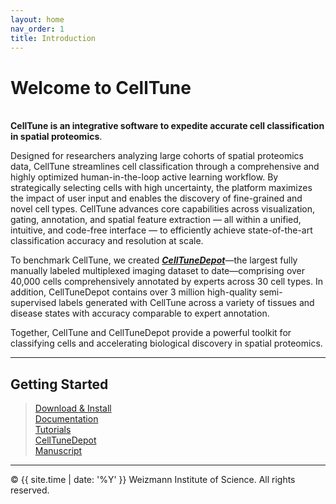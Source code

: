 ```yaml
---
layout: home
nav_order: 1
title: Introduction
---
```


# Welcome to CellTune
&nbsp;  
**CellTune is an integrative software to expedite accurate cell classification in spatial proteomics**. 

Designed for researchers analyzing large cohorts of spatial proteomics data, CellTune streamlines cell classification through a comprehensive and highly optimized human-in-the-loop active learning workflow. By strategically selecting cells with high uncertainty, the platform maximizes the impact of user input and enables the discovery of fine-grained and novel cell types. CellTune advances core capabilities across visualization, gating, annotation, and spatial feature extraction — all within a unified, intuitive, and code-free interface — to efficiently achieve state-of-the-art classification accuracy and resolution at scale.

To benchmark CellTune, we created [***CellTuneDepot***](#celltunedepot)—the largest fully manually labeled multiplexed imaging dataset to date—comprising over 40,000 cells comprehensively annotated by experts across 30 cell types. In addition, CellTuneDepot contains over 3 million high-quality semi-supervised labels generated with CellTune across a variety of tissues and disease states with accuracy comparable to expert annotation.

Together, CellTune and CellTuneDepot provide a powerful toolkit for classifying cells and accelerating biological discovery in spatial proteomics.


---
## Getting Started
>[Download & Install](#download.md)  
>[Documentation](#documentation)  
>[Tutorials](#tutorials)  
>[CellTuneDepot](#celltunedepot)  
>[Manuscript](#citation)  

---
© {{ site.time | date: '%Y' }} Weizmann Institute of Science. All rights reserved.
